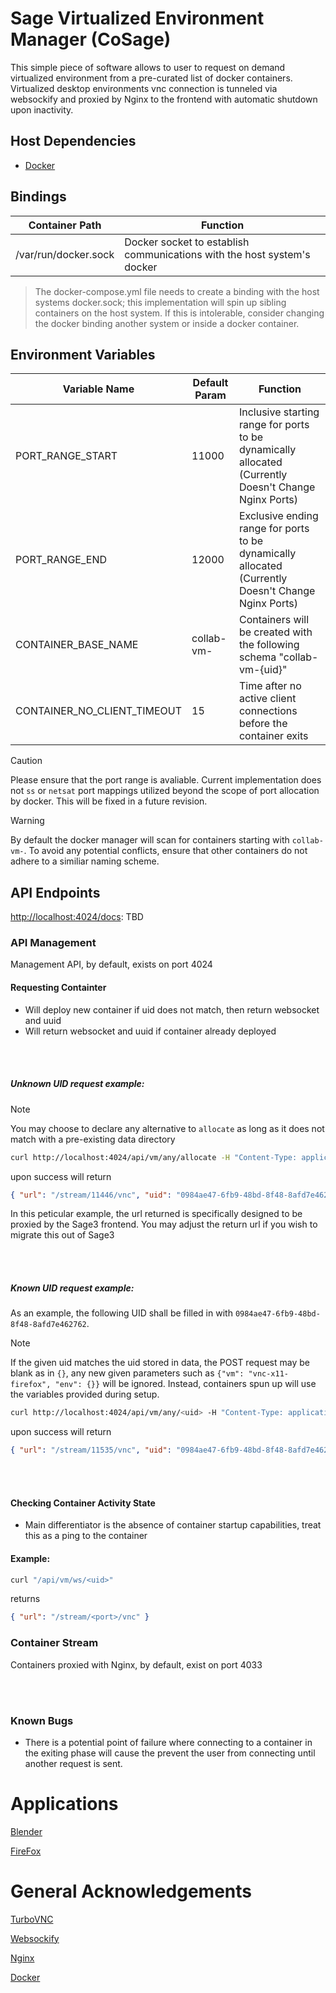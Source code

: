 # Sage Virtualized Environment Manager (CoSage)

This simple piece of software allows to user to request on demand virtualized environment from a pre-curated list of docker containers. Virtualized desktop environments vnc connection is tunneled via websockify and proxied by Nginx to the frontend with automatic shutdown upon inactivity.

## Host Dependencies

- [Docker](https://www.docker.com/)

## Bindings

| Container Path       | Function                                                                |
| -------------------- | ----------------------------------------------------------------------- |
| /var/run/docker.sock | Docker socket to establish communications with the host system's docker |

> The docker-compose.yml file needs to create a binding with the host systems docker.sock; this implementation will spin up sibling containers on the host system. If this is intolerable, consider changing the docker binding another system or inside a docker container.

## Environment Variables

| Variable Name               | Default Param | Function                                                                                              |
| --------------------------- | ------------- | ----------------------------------------------------------------------------------------------------- |
| PORT_RANGE_START            | 11000         | Inclusive starting range for ports to be dynamically allocated (Currently Doesn't Change Nginx Ports) |
| PORT_RANGE_END              | 12000         | Exclusive ending range for ports to be dynamically allocated (Currently Doesn't Change Nginx Ports)   |
| CONTAINER_BASE_NAME         | collab-vm-    | Containers will be created with the following schema "collab-vm-{uid}"                                |
| CONTAINER_NO_CLIENT_TIMEOUT | 15            | Time after no active client connections before the container exits                                    |

> [!CAUTION]  
> Please ensure that the port range is avaliable. Current implementation does not `ss` or `netsat` port mappings utilized beyond the scope of port allocation by docker. This will be fixed in a future revision.

> [!WARNING]  
> By default the docker manager will scan for containers starting with `collab-vm-`. To avoid any potential conflicts, ensure that other containers do not adhere to a similiar naming scheme.

## API Endpoints

[http://localhost:4024/docs](http://localhost:4024/docs): TBD

### API Management

Management API, by default, exists on port 4024

#### Requesting Containter

- Will deploy new container if uid does not match, then return websocket and uuid
- Will return websocket and uuid if container already deployed

<br>
<br>

##### Unknown UID request example:

> [!NOTE]
> You may choose to declare any alternative to `allocate` as long as it does not match with a pre-existing data directory

```bash
curl http://localhost:4024/api/vm/any/allocate -H "Content-Type: application/json" -d '{"vm": "vnc-x11-firefox", "env": {}}'
```

upon success will return

```json
{ "url": "/stream/11446/vnc", "uid": "0984ae47-6fb9-48bd-8f48-8afd7e462762" }
```

In this peticular example, the url returned is specifically designed to be proxied by the Sage3 frontend. You may adjust the return url if you wish to migrate this out of Sage3

<br>
<br>

##### Known UID request example:

As an example, the following UID shall be filled in with `0984ae47-6fb9-48bd-8f48-8afd7e462762`.

> [!NOTE]
> If the given uid matches the uid stored in data, the POST request may be blank as in `{}`, any new given parameters such as `{"vm": "vnc-x11-firefox", "env": {}}` will be ignored. Instead, containers spun up will use the variables provided during setup.

```bash
curl http://localhost:4024/api/vm/any/<uid> -H "Content-Type: application/json" -d '{"vm": "vnc-x11-firefox", "env": {}}'
```

upon success will return

```json
{ "url": "/stream/11535/vnc", "uid": "0984ae47-6fb9-48bd-8f48-8afd7e462762" }
```

<br>
<br>

#### Checking Container Activity State

- Main differentiator is the absence of container startup capabilities, treat this as a ping to the container

#### Example:

```bash
curl "/api/vm/ws/<uid>"
```

returns

```json
{ "url": "/stream/<port>/vnc" }
```

### Container Stream

Containers proxied with Nginx, by default, exist on port 4033

<br>
<br>

### Known Bugs

- There is a potential point of failure where connecting to a container in the exiting phase will cause the prevent the user from connecting until another request is sent.

# Applications

[Blender](https://www.blender.org/)

[FireFox](https://www.mozilla.org/en-US/firefox/)

# General Acknowledgements

[TurboVNC](https://www.turbovnc.org/)

[Websockify](https://github.com/novnc/websockify)

[Nginx](https://nginx.org/en/)

[Docker](https://www.docker.com/)
